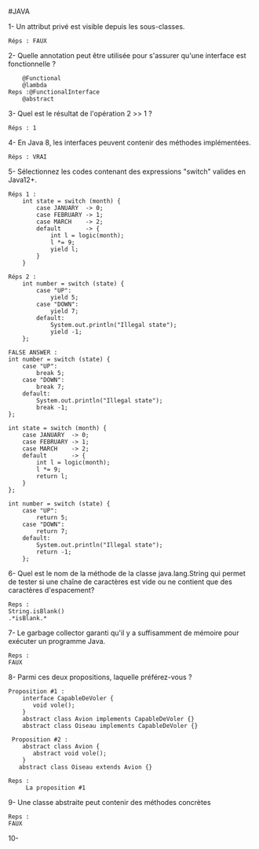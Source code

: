 #JAVA

1- Un attribut privé est visible depuis les sous-classes.
    
    Réps : FAUX

2- Quelle annotation peut être utilisée pour s'assurer qu'une interface est fonctionnelle ?

        @Functional 
        @lambda 
    Reps :@FunctionalInterface 
        @abstract
  
3- Quel est le résultat de l'opération 2 >> 1 ?
    
    Réps : 1

4- En Java 8, les interfaces peuvent contenir des méthodes implémentées.
    
    Réps : VRAI

5- Sélectionnez les codes contenant des expressions "switch" valides en Java12+.

    Réps 1 :
        int state = switch (month) {
            case JANUARY  -> 0;
            case FEBRUARY -> 1;
            case MARCH    -> 2;
            default       -> {
                int l = logic(month);
                l *= 9;
                yield l;
            } 
        }

    Réps 2 :
        int number = switch (state) {
            case "UP":
                yield 5;
            case "DOWN":
                yield 7;
            default:
                System.out.println("Illegal state");
                yield -1;
        };

    FALSE ANSWER :
    int number = switch (state) {
        case "UP":
            break 5;
        case "DOWN":
            break 7;
        default:
            System.out.println("Illegal state");
            break -1;
    };

    int state = switch (month) {
        case JANUARY  -> 0;
        case FEBRUARY -> 1;
        case MARCH    -> 2;
        default       -> {
            int l = logic(month);
            l *= 9;
            return l;
        } 
    };

    int number = switch (state) {
        case "UP":
            return 5;
        case "DOWN":
            return 7;
        default:
            System.out.println("Illegal state");
            return -1;
        };
    
6- Quel est le nom de la méthode de la classe java.lang.String qui permet de tester si une chaîne de caractères est vide 
ou ne contient que des caractères d'espacement?

    Reps :
    String.isBlank() 
    .*isBlank.*

7- Le garbage collector garanti qu'il y a suffisamment de mémoire pour exécuter un programme Java.
    
    Reps :
    FAUX

8- Parmi ces deux propositions, laquelle préférez-vous ?

    Proposition #1 :
        interface CapableDeVoler {
           void vole();
        }
        abstract class Avion implements CapableDeVoler {}
        abstract class Oiseau implements CapableDeVoler {}

     Proposition #2 :
        abstract class Avion {
           abstract void vole();
        }
       abstract class Oiseau extends Avion {}
    
    Reps :
         La proposition #1

9- Une classe abstraite peut contenir des méthodes concrètes 

    Reps :
    FAUX

10- 